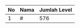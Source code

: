 | No | Nama            | Jumlah Level |
|----|-----------------|--------------|
| 1  | #    |    576        |
